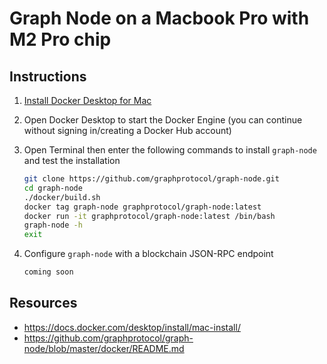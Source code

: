 # Graph Node on a Macbook Pro with M2 Pro chip
## Instructions
1. [Install Docker Desktop for Mac](https://docs.docker.com/desktop/install/mac-install/)
2. Open Docker Desktop to start the Docker Engine (you can continue without signing in/creating a Docker Hub account)
3. Open Terminal then enter the following commands to install `graph-node` and test the installation

    ``` bash
    git clone https://github.com/graphprotocol/graph-node.git
    cd graph-node
    ./docker/build.sh
    docker tag graph-node graphprotocol/graph-node:latest
    docker run -it graphprotocol/graph-node:latest /bin/bash
    graph-node -h
    exit
    ```

4. Configure `graph-node` with a blockchain JSON-RPC endpoint
    ``` bash
    coming soon
    ```
    
## Resources
* https://docs.docker.com/desktop/install/mac-install/
* https://github.com/graphprotocol/graph-node/blob/master/docker/README.md
